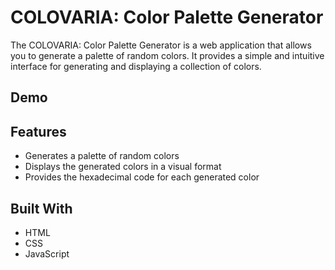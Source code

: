 # COLOVARIA: Color Palette Generator

The COLOVARIA: Color Palette Generator is a web application that allows you to generate a palette of random colors. It provides a simple and intuitive interface for generating and displaying a collection of colors.

## Demo



## Features

- Generates a palette of random colors
- Displays the generated colors in a visual format
- Provides the hexadecimal code for each generated color

## Built With
- HTML
- CSS
- JavaScript